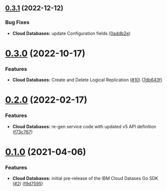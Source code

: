 ## [0.3.1](https://github.com/IBM/cloud-databases-go-sdk/compare/v0.3.0...v0.3.1) (2022-12-12)


### Bug Fixes

* **Cloud Databases:** update Configuration fields ([0addb2e](https://github.com/IBM/cloud-databases-go-sdk/commit/0addb2e7a3617770f607015235d776d62880ba1e))

# [0.3.0](https://github.com/IBM/cloud-databases-go-sdk/compare/v0.2.0...v0.3.0) (2022-10-17)


### Features

* **Cloud Databases:** Create and Delete Logical Replication ([#10](https://github.com/IBM/cloud-databases-go-sdk/issues/10)) ([7db643f](https://github.com/IBM/cloud-databases-go-sdk/commit/7db643f8be32f103f125f1c9ca2a8aa7eeff5582))

# [0.2.0](https://github.com/IBM/cloud-databases-go-sdk/compare/v0.1.0...v0.2.0) (2022-02-17)


### Features

* **Cloud Databases:** re-gen service code with updated v5 API definition ([f73c767](https://github.com/IBM/cloud-databases-go-sdk/commit/f73c767ee29269c25165a528755d884f956b7cea))

# [0.1.0](https://github.com/IBM/cloud-databases-go-sdk/compare/v0.0.1...v0.1.0) (2021-04-06)


### Features

* **Cloud Databases:** initial pre-release of the IBM Cloud Datases Go SDK ([#2](https://github.com/IBM/cloud-databases-go-sdk/issues/2)) ([f9d7595](https://github.com/IBM/cloud-databases-go-sdk/commit/f9d7595558814bd0596be722c760a154a905e3aa))
